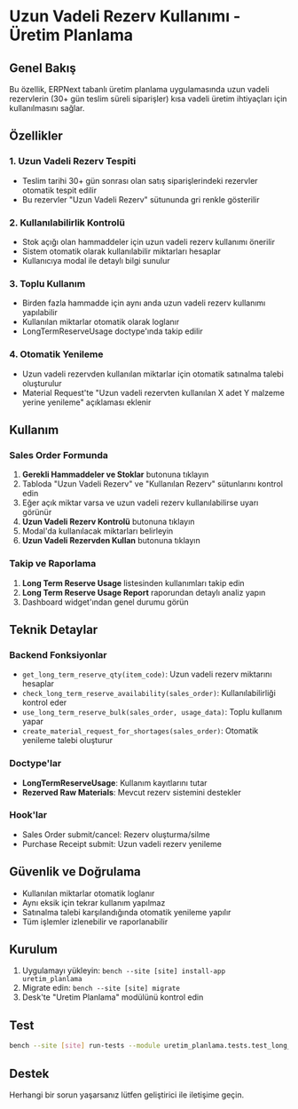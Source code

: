 # Uzun Vadeli Rezerv Kullanımı - Üretim Planlama

## Genel Bakış

Bu özellik, ERPNext tabanlı üretim planlama uygulamasında uzun vadeli rezervlerin (30+ gün teslim süreli siparişler) kısa vadeli üretim ihtiyaçları için kullanılmasını sağlar.

## Özellikler

### 1. Uzun Vadeli Rezerv Tespiti
- Teslim tarihi 30+ gün sonrası olan satış siparişlerindeki rezervler otomatik tespit edilir
- Bu rezervler "Uzun Vadeli Rezerv" sütununda gri renkle gösterilir

### 2. Kullanılabilirlik Kontrolü
- Stok açığı olan hammaddeler için uzun vadeli rezerv kullanımı önerilir
- Sistem otomatik olarak kullanılabilir miktarları hesaplar
- Kullanıcıya modal ile detaylı bilgi sunulur

### 3. Toplu Kullanım
- Birden fazla hammadde için aynı anda uzun vadeli rezerv kullanımı yapılabilir
- Kullanılan miktarlar otomatik olarak loglanır
- LongTermReserveUsage doctype'ında takip edilir

### 4. Otomatik Yenileme
- Uzun vadeli rezervden kullanılan miktarlar için otomatik satınalma talebi oluşturulur
- Material Request'te "Uzun vadeli rezervten kullanılan X adet Y malzeme yerine yenileme" açıklaması eklenir

## Kullanım

### Sales Order Formunda

1. **Gerekli Hammaddeler ve Stoklar** butonuna tıklayın
2. Tabloda "Uzun Vadeli Rezerv" ve "Kullanılan Rezerv" sütunlarını kontrol edin
3. Eğer açık miktar varsa ve uzun vadeli rezerv kullanılabilirse uyarı görünür
4. **Uzun Vadeli Rezerv Kontrolü** butonuna tıklayın
5. Modal'da kullanılacak miktarları belirleyin
6. **Uzun Vadeli Rezervden Kullan** butonuna tıklayın

### Takip ve Raporlama

1. **Long Term Reserve Usage** listesinden kullanımları takip edin
2. **Long Term Reserve Usage Report** raporundan detaylı analiz yapın
3. Dashboard widget'ından genel durumu görün

## Teknik Detaylar

### Backend Fonksiyonlar

- `get_long_term_reserve_qty(item_code)`: Uzun vadeli rezerv miktarını hesaplar
- `check_long_term_reserve_availability(sales_order)`: Kullanılabilirliği kontrol eder
- `use_long_term_reserve_bulk(sales_order, usage_data)`: Toplu kullanım yapar
- `create_material_request_for_shortages(sales_order)`: Otomatik yenileme talebi oluşturur

### Doctype'lar

- **LongTermReserveUsage**: Kullanım kayıtlarını tutar
- **Rezerved Raw Materials**: Mevcut rezerv sistemini destekler

### Hook'lar

- Sales Order submit/cancel: Rezerv oluşturma/silme
- Purchase Receipt submit: Uzun vadeli rezerv yenileme

## Güvenlik ve Doğrulama

- Kullanılan miktarlar otomatik loglanır
- Aynı eksik için tekrar kullanım yapılmaz
- Satınalma talebi karşılandığında otomatik yenileme yapılır
- Tüm işlemler izlenebilir ve raporlanabilir

## Kurulum

1. Uygulamayı yükleyin: `bench --site [site] install-app uretim_planlama`
2. Migrate edin: `bench --site [site] migrate`
3. Desk'te "Uretim Planlama" modülünü kontrol edin

## Test

```bash
bench --site [site] run-tests --module uretim_planlama.tests.test_long_term_reserve
```

## Destek

Herhangi bir sorun yaşarsanız lütfen geliştirici ile iletişime geçin. 